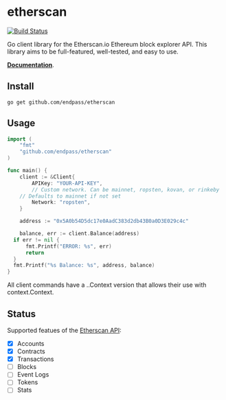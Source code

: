 # etherscan

[![Build Status](https://travis-ci.org/endpass/etherscan.svg?branch=master)](https://travis-ci.org/endpass/etherscan)

Go client library for the Etherscan.io Ethereum block explorer API.
This library aims to be full-featured, well-tested, and easy to use.

[**Documentation**](https://godoc.org/github.com/endpass/etherscan).

## Install
`go get github.com/endpass/etherscan`

## Usage

```go
import (
    "fmt"
    "github.com/endpass/etherscan"
)

func main() {
	client := &Client{
		APIKey: "YOUR-API-KEY",
		// Custom network. Can be mainnet, ropsten, kovan, or rinkeby
    // Defaults to mainnet if not set
		Network: "ropsten",
	}

	address := "0x5A0b54D5dc17e0AadC383d2db43B0a0D3E029c4c"

	balance, err := client.Balance(address)
  if err != nil {
      fmt.Printf("ERROR: %s", err)
      return
  }
  fmt.Printf("%s Balance: %s", address, balance)
}
```

All client commands have a ..Context version that allows their use with
context.Context.

## Status
Supported featues of the [Etherscan API](https://etherscan.io/apis):
- [x] Accounts
- [x] Contracts
- [x] Transactions
- [ ] Blocks
- [ ] Event Logs
- [ ] Tokens
- [ ] Stats
